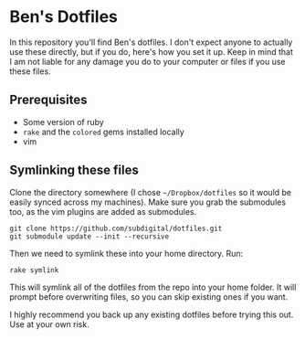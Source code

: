 # Ben's Dotfiles

In this repository you'll find Ben's dotfiles.  I don't expect anyone to actually use these directly, but if you do, here's how you set it up.  Keep in mind that I 
am not liable for any damage you do to your computer or files if you use these files.

## Prerequisites

- Some version of ruby
- `rake` and the `colored` gems installed locally
- vim

## Symlinking these files

Clone the directory somewhere (I chose `~/Dropbox/dotfiles` so it would be easily synced across my machines).  Make sure
you grab the submodules too, as the vim plugins are added as submodules.

```
git clone https://github.com/subdigital/dotfiles.git
git submodule update --init --recursive
```

Then we need to symlink these into your home directory.  Run:

```
rake symlink
```

This will symlink all of the dotfiles from the repo into your home folder.  It will prompt before overwriting files, so you
can skip existing ones if you want.


I highly recommend you back up any existing dotfiles before trying this out.  Use at your own risk.




